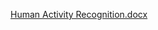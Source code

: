 [Human Activity Recognition.docx](https://github.com/user-attachments/files/20098444/Human.Activity.Recognition.docx)
